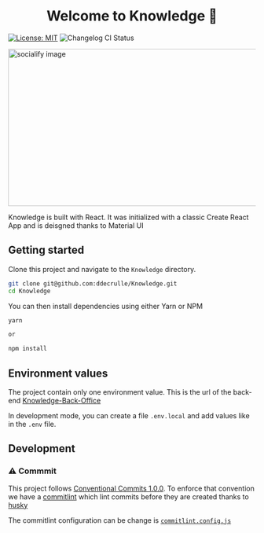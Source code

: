 <h1 align="center">Welcome to Knowledge 👋</h1>

[![License: MIT](https://img.shields.io/badge/License-MIT-blue.svg)](https://opensource.org/licenses/MIT)
![Changelog CI Status](https://github.com/ddecrulle/knowledge/workflows/Changelog%20CI/badge.svg)

<a href="https://socialify.git.ci/ddecrulle/knowledge?description=1&descriptionEditable=The%20application%20that%20presents%20service%20offer%20of%20the%20INSEE%20survey%20information%20system%20&forks=1&issues=1&language=1&name=1&owner=1&pulls=1&theme=Light">
<img  alt="socialify image" src="https://socialify.git.ci/ddecrulle/knowledge/image?description=1&descriptionEditable=The%20application%20that%20presents%20service%20offer%20of%20the%20INSEE%20survey%20information%20system%20&forks=1&issues=1&language=1&name=1&owner=1&pulls=1&theme=Light" alt="Knowledge" width="640" height="320" />
</a>

Knowledge is built with React. It was initialized with a classic Create React App and is deisgned thanks to Material UI

## Getting started

Clone this project and navigate to the `Knowledge` directory.

```bash
git clone git@github.com:ddecrulle/Knowledge.git
cd Knowledge
```

You can then install dependencies using either Yarn or NPM

```bash
yarn

or

npm install
```

## Environment values

The project contain only one environment value. This is the url of the back-end [Knowledge-Back-Office](https://github.com/ddecrulle/Knowledge-Back-Office)

In development mode, you can create a file `.env.local` and add values like in the `.env` file.

## Development

### :warning: Commmit

This project follows [Conventional Commits 1.0.0](https://www.conventionalcommits.org/en/v1.0.0/). To enforce that convention we have a [commitlint](https://github.com/conventional-changelog/commitlint) which lint commits before they are created thanks to [husky](https://typicode.github.io/husky/#/)

The commitlint configuration can be change is [`commitlint.config.js`](/commitlint.config.js)
